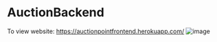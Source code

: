 # AuctionBackend
To view website:
https://auctionpointfrontend.herokuapp.com/
![image](https://user-images.githubusercontent.com/81346446/196032344-aa0e1f55-0d68-4ee5-b4e3-5f1d345c84ca.png)
